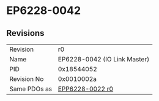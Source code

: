 # EP6228-0042

## Revisions
<table>
<tr>
<td>Revision</td>
<td>r0</td>
</tr>
<tr>
<td>Name</td>
<td>EP6228-0042 (IO Link Master)</td>
</tr>
<tr>
<td>PID</td>
<td>0x18544052</td>
</tr>
<tr>
<td>Revision No</td>
<td>0x0010002a</td>
</tr>
<tr>
<td>Same PDOs as</td>
<td><a href="EPP6228-0022.md">EPP6228-0022 r0</a></td>
</tr>
</table>
